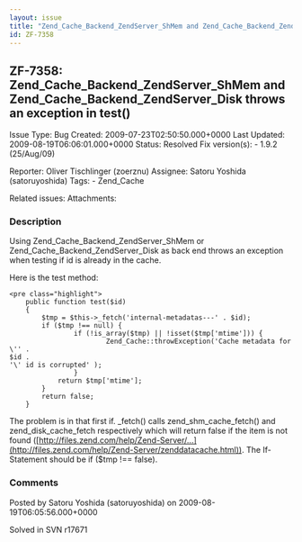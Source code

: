 ```yaml
---
layout: issue
title: "Zend_Cache_Backend_ZendServer_ShMem and Zend_Cache_Backend_ZendServer_Disk throws an exception in test()"
id: ZF-7358
---
```


ZF-7358: Zend\_Cache\_Backend\_ZendServer\_ShMem and Zend\_Cache\_Backend\_ZendServer\_Disk throws an exception in test()
-------------------------------------------------------------------------------------------------------------------------

 Issue Type: Bug Created: 2009-07-23T02:50:50.000+0000 Last Updated: 2009-08-19T06:06:01.000+0000 Status: Resolved Fix version(s): - 1.9.2 (25/Aug/09)
 
 Reporter:  Oliver Tischlinger (zoerznu)  Assignee:  Satoru Yoshida (satoruyoshida)  Tags: - Zend\_Cache
 
 Related issues: 
 Attachments: 
### Description

Using Zend\_Cache\_Backend\_ZendServer\_ShMem or Zend\_Cache\_Backend\_ZendServer\_Disk as back end throws an exception when testing if id is already in the cache.

Here is the test method:

 
    <pre class="highlight">
        public function test($id)
        {
            $tmp = $this->_fetch('internal-metadatas---' . $id);
            if ($tmp !== null) {
                    if (!is_array($tmp) || !isset($tmp['mtime'])) {
                            Zend_Cache::throwException('Cache metadata for \'' . 
    $id .
    '\' id is corrupted' );
                    }
                return $tmp['mtime'];
            }
            return false;
        }


The problem is in that first if. \_fetch() calls zend\_shm\_cache\_fetch() and zend\_disk\_cache\_fetch respectively which will return false if the item is not found ([http://files.zend.com/help/Zend-Server/…](http://files.zend.com/help/Zend-Server/zenddatacache.html)). The If-Statement should be if ($tmp !== false).

 

 

### Comments

Posted by Satoru Yoshida (satoruyoshida) on 2009-08-19T06:05:56.000+0000

Solved in SVN r17671

 

 
